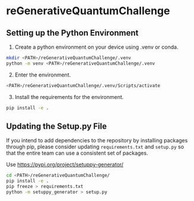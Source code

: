 # reGenerativeQuantumChallenge

## Setting up the Python Environment

1. Create a python environment on your device using .venv or conda.

```bash
mkdir <PATH>/reGenerativeQuantumChallenge/.venv
python -m venv <PATH>/reGenerativeQuantumChallenge/.venv
```

2. Enter the environment.

```bash
<PATH>/reGenerativeQuantumChallenge/.venv/Scripts/activate
```

3. Install the requirements for the environment.

```bash
pip install -e .
```


## Updating the Setup.py File

If you intend to add dependencies to the repository by installing packages through pip, please consider updating `requirements.txt` and `setup.py` so that the entire team can use a consistent set of packages.

Use https://pypi.org/project/setuppy-generator/

```bash
cd <PATH>/reGenerativeQuantumChallenge/
pip install -e .
pip freeze > requirements.txt
python -m setuppy_generator > setup.py
```